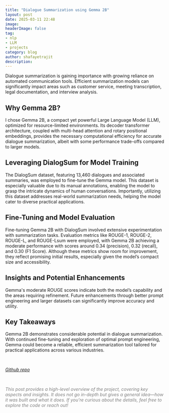 ```yaml
---
title: "Dialogue Summarization using Gemma 2B"
layout: post
date: 2025-03-11 22:48
image: 
headerImage: false
tag:
- nlp
- LLM
- projects
category: blog
author: shafayetrajit
description: 
---
```


Dialogue summarization is gaining importance with growing reliance on automated communication tools. Efficient summarization models can significantly impact areas such as customer service, meeting transcription, legal documentation, and interview analysis.

## Why Gemma 2B?

I chose Gemma 2B, a compact yet powerful Large Language Model (LLM), optimized for resource-limited environments. Its decoder transformer architecture, coupled with multi-head attention and rotary positional embeddings, provides the necessary computational efficiency for accurate dialogue summarization, albeit with some performance trade-offs compared to larger models.

## Leveraging DialogSum for Model Training

The DialogSum dataset, featuring 13,460 dialogues and associated summaries, was employed to fine-tune the Gemma model. This dataset is especially valuable due to its manual annotations, enabling the model to grasp the intricate dynamics of human conversations. Importantly, utilizing this dataset addresses real-world summarization needs, helping the model cater to diverse practical applications.

## Fine-Tuning and Model Evaluation

Fine-tuning Gemma 2B with DialogSum involved extensive experimentation with summarization tasks. Evaluation metrics like ROUGE-1, ROUGE-2, ROUGE-L, and ROUGE-Lsum were employed, with Gemma 2B achieving a moderate performance with scores around 0.34 (precision), 0.32 (recall), and 0.30 (F1 Score). Although these metrics show room for improvement, they reflect promising initial results, especially given the model’s compact size and accessibility.

## Insights and Potential Enhancements

Gemma's moderate ROUGE scores indicate both the model’s capability and the areas requiring refinement. Future enhancements through better prompt engineering and larger datasets can significantly improve accuracy and utility. 

## Key Takeaways

Gemma 2B demonstrates considerable potential in dialogue summarization. With continued fine-tuning and exploration of optimal prompt engineering, Gemma could become a reliable, efficient summarization tool tailored for practical applications across various industries.

<br>

*[Github repo](https://github.com/ShafayetRajit/Dialogue-Summarization-using-Gemma-2B)* 


<br>

<span style="color:gray"><em>This post provides a high-level overview of the project, covering key aspects and insights. It does not go in-depth but gives a general idea&mdash;how it was built and what it does. If you're curious about the details, feel free to explore the code or reach out!</em></span>
